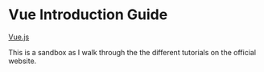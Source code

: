 # Vue Introduction Guide
[Vue.js](https://vuejs.org/v2/guide/)

This is a sandbox as I walk through the the different tutorials on the official website.
